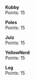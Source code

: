 **Kubby**  
Points: 15

**Poles**  
Points: 15

**Juiz**  
Points: 15

**YellowNerd**  
Points: 15

**Log**  
Points: 15
